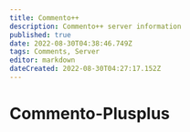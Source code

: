 ```yaml
---
title: Commento++
description: Commento++ server information
published: true
date: 2022-08-30T04:38:46.749Z
tags: Comments, Server
editor: markdown
dateCreated: 2022-08-30T04:27:17.152Z
---
```

# Commento-Plusplus